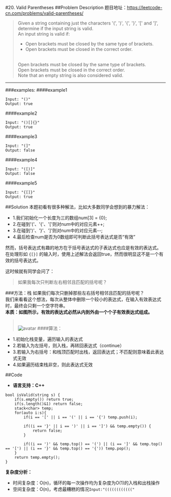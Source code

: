 #20. Valid Parentheses
##Problem Description
题目地址：https://leetcode-cn.com/problems/valid-parentheses/

>Given a string containing just the characters '(', ')', '{', '}', '[' and ']', determine if the input string is valid.
><br/>An input string is valid if:
>- Open brackets must be closed by the same type of brackets.
>- Open brackets must be closed in the correct order. <br/>
>
><br/>Open brackets must be closed by the same type of brackets.
><br/>Open brackets must be closed in the correct order.
><br/>Note that an empty string is also considered valid.

---

###examples:
####example1
```
Input: "()"
Output: true
```
####example2
```
Input: "()[]{}"
Output: true
```
####example3
```
Input: "(]"
Output: false
```
####example4
```
Input: "([)]"
Output: false
```
####example5
```
Input: "{[]}"
Output: true
```



##Solution
本题初看有很多种解法，比如大多数同学会想到的暴力解法：
- 1.我们初始化一个长度为三的数组num[3] = {0};
- 2.在碰到'('、'{'、'['则对num中的对应元素++;
- 3.在碰到')'、'}'、']'则对num中的对应元素--;
- 4.最后检查num是否为0数组即可判断此括号表达式是否“有效”

然而，括号表达式有趣的地方在于括号表达式的子表达式也应是有效的表达式。
<br/>在处理形如
`{[}]`
的输入时，使用上述解法会返回true，然而很明显这不是一个有效的括号表达式。

这时候就有同学会问了：
>如果我每次只判断左右相邻且匹配的括号呢？

###方法：栈
如果我们每次只删掉那些左右括号相邻且匹配的括号呢？
<br/>我们来看看这个想法，每次从整体中删除一个较小的表达式，在输入有效表达式时，最终会只剩一个空字符串。
<br/>**本质：如图所示，有效的表达式必然从内到外由一个个子有效表达式组成。**
><br/>![avatar](https://pic.leetcode-cn.com/Figures/20/20-Valid-Parentheses-Recursive-Property.png)
####算法：
- 1.初始化栈变量，遍历输入的表达式
- 2.若输入为左括号，则入栈，再转回表达式（continue）
- 3.若输入为右括号：和栈顶匹配时出栈，返回表达式；不匹配则意味着此表达式无效
- 4.如果遍历结束栈非空，则此表达式无效

##Code
- **语言支持：C++**
```
bool isValid(string s) {
    if(s.empty()) return true;
    if(s.length()&1) return false;
    stack<char> temp;
    for(auto i:s){
        if(i == '[' || i == '(' || i == '{') temp.push(i);

        if((i == '}' || i == ')' || i == ']') && temp.empty()) {
            return false;
        }

        if((i == ')' && temp.top() == '(') || (i == ']' && temp.top() == '[') || (i == '}' && temp.top() == '{')) temp.pop();
    }
    return temp.empty();
}
```
**复杂度分析：**
- 时间复杂度：O(n)，循环的每一次操作均为复杂度为O(1)的入栈和出栈操作
- 空间复杂度：O(n)，考虑最糟糕的情况`Input:"(((((((((((("`

